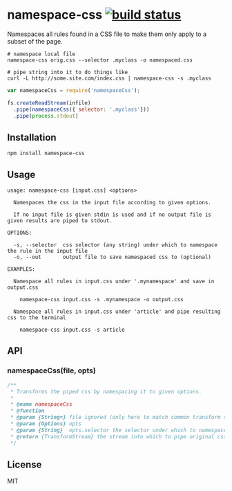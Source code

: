 # namespace-css [![build status](https://secure.travis-ci.org/thlorenz/namespace-css.png?branch=master)](http://travis-ci.org/thlorenz/namespace-css)

Namespaces all rules found in a CSS file to make them only apply to a subset of the page.

```
# namespace local file
namespace-css orig.css --selector .myclass -o namespaced.css

# pipe string into it to do things like
curl -L http://some.site.com/index.css | namespace-css -s .myclass
```

```js
var namespaceCss = require('namespaceCss');

fs.createReadStream(infile)
  .pipe(namespaceCss({ selector: '.myclass'}))
  .pipe(process.stdout)
```

## Installation

    npm install namespace-css

## Usage

```
usage: namespace-css [input.css] <options>

  Namespaces the css in the input file according to given options.

  If no input file is given stdin is used and if no output file is given results are piped to stdout.

OPTIONS:

  -s, --selector  css selector (any string) under which to namespace the rule in the input file
  -o, --out       output file to save namespaced css to (optional)

EXAMPLES:

  Namespace all rules in input.css under '.mynamespace' and save in output.css

    namespace-css input.css -s .mynamespace -o output.css

  Namespace all rules in input.css under 'article' and pipe resulting css to the terminal 

    namespace-css input.css -s article
```

## API

### namespaceCss(file, opts)

```js
/**
 * Transforms the piped css by namespacing it to given options.
 * 
 * @name namespaceCss
 * @function
 * @param {String=} file ignored (only here to match common transform signature)
 * @param {Options} opts 
 * @param {String}  opts.selector the selector under which to namespace all css rules
 * @return {TransformStream} the stream into which to pipe original css
 */
```

## License

MIT
